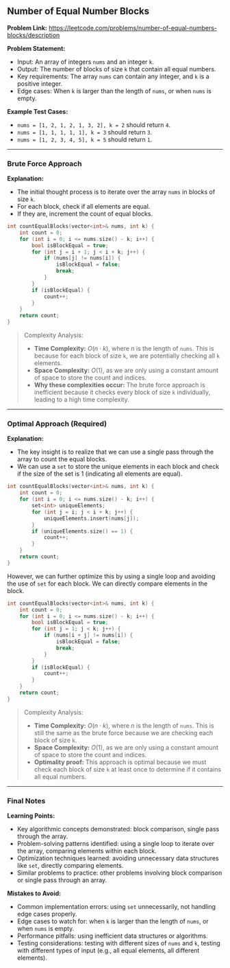 ## Number of Equal Number Blocks

**Problem Link:** https://leetcode.com/problems/number-of-equal-numbers-blocks/description

**Problem Statement:**
- Input: An array of integers `nums` and an integer `k`.
- Output: The number of blocks of size `k` that contain all equal numbers.
- Key requirements: The array `nums` can contain any integer, and `k` is a positive integer.
- Edge cases: When `k` is larger than the length of `nums`, or when `nums` is empty.

**Example Test Cases:**
- `nums = [1, 2, 1, 2, 1, 3, 2], k = 2` should return `4`.
- `nums = [1, 1, 1, 1, 1], k = 3` should return `3`.
- `nums = [1, 2, 3, 4, 5], k = 5` should return `1`.

---

### Brute Force Approach

**Explanation:**
- The initial thought process is to iterate over the array `nums` in blocks of size `k`.
- For each block, check if all elements are equal.
- If they are, increment the count of equal blocks.

```cpp
int countEqualBlocks(vector<int>& nums, int k) {
    int count = 0;
    for (int i = 0; i <= nums.size() - k; i++) {
        bool isBlockEqual = true;
        for (int j = i + 1; j < i + k; j++) {
            if (nums[j] != nums[i]) {
                isBlockEqual = false;
                break;
            }
        }
        if (isBlockEqual) {
            count++;
        }
    }
    return count;
}
```

> Complexity Analysis:
> - **Time Complexity:** $O(n \cdot k)$, where $n$ is the length of `nums`. This is because for each block of size `k`, we are potentially checking all `k` elements.
> - **Space Complexity:** $O(1)$, as we are only using a constant amount of space to store the count and indices.
> - **Why these complexities occur:** The brute force approach is inefficient because it checks every block of size `k` individually, leading to a high time complexity.

---

### Optimal Approach (Required)

**Explanation:**
- The key insight is to realize that we can use a single pass through the array to count the equal blocks.
- We can use a `set` to store the unique elements in each block and check if the size of the set is 1 (indicating all elements are equal).

```cpp
int countEqualBlocks(vector<int>& nums, int k) {
    int count = 0;
    for (int i = 0; i <= nums.size() - k; i++) {
        set<int> uniqueElements;
        for (int j = i; j < i + k; j++) {
            uniqueElements.insert(nums[j]);
        }
        if (uniqueElements.size() == 1) {
            count++;
        }
    }
    return count;
}
```

However, we can further optimize this by using a single loop and avoiding the use of `set` for each block. We can directly compare elements in the block.

```cpp
int countEqualBlocks(vector<int>& nums, int k) {
    int count = 0;
    for (int i = 0; i <= nums.size() - k; i++) {
        bool isBlockEqual = true;
        for (int j = 1; j < k; j++) {
            if (nums[i + j] != nums[i]) {
                isBlockEqual = false;
                break;
            }
        }
        if (isBlockEqual) {
            count++;
        }
    }
    return count;
}
```

> Complexity Analysis:
> - **Time Complexity:** $O(n \cdot k)$, where $n$ is the length of `nums`. This is still the same as the brute force because we are checking each block of size `k`.
> - **Space Complexity:** $O(1)$, as we are only using a constant amount of space to store the count and indices.
> - **Optimality proof:** This approach is optimal because we must check each block of size `k` at least once to determine if it contains all equal numbers.

---

### Final Notes

**Learning Points:**
- Key algorithmic concepts demonstrated: block comparison, single pass through the array.
- Problem-solving patterns identified: using a single loop to iterate over the array, comparing elements within each block.
- Optimization techniques learned: avoiding unnecessary data structures like `set`, directly comparing elements.
- Similar problems to practice: other problems involving block comparison or single pass through an array.

**Mistakes to Avoid:**
- Common implementation errors: using `set` unnecessarily, not handling edge cases properly.
- Edge cases to watch for: when `k` is larger than the length of `nums`, or when `nums` is empty.
- Performance pitfalls: using inefficient data structures or algorithms.
- Testing considerations: testing with different sizes of `nums` and `k`, testing with different types of input (e.g., all equal elements, all different elements).